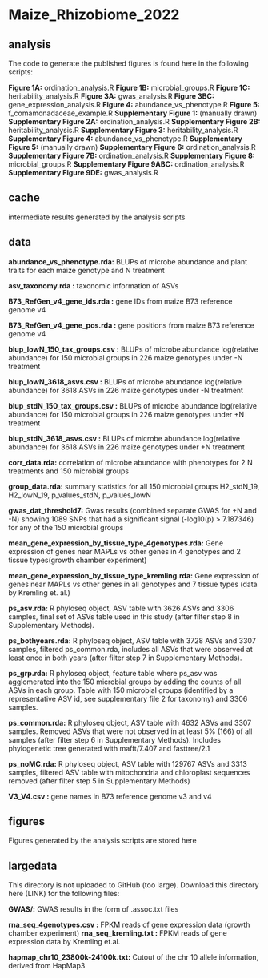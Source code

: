 # Maize_Rhizobiome_2022


## analysis

The code to generate the published figures is found here in the following scripts:

**Figure 1A:** ordination_analysis.R
**Figure 1B:** microbial_groups.R
**Figure 1C:** heritability_analysis.R
**Figure 3A:** gwas_analysis.R
**Figure 3BC:** gene_expression_analysis.R
**Figure 4:** abundance_vs_phenotype.R
**Figure 5:** f_comamonadaceae_example.R
**Supplementary Figure 1:** (manually drawn)
**Supplementary Figure 2A:** ordination_analysis.R
**Supplementary Figure 2B:** heritability_analysis.R
**Supplementary Figure 3:** heritability_analysis.R
**Supplementary Figure 4:** abundance_vs_phenotype.R
**Supplementary Figure 5:** (manually drawn)
**Supplementary Figure 6:** ordination_analysis.R
**Supplementary Figure 7B:** ordination_analysis.R
**Supplementary Figure 8:** microbial_groups.R
**Supplementary Figure 9ABC:** ordination_analysis.R
**Supplementary Figure 9DE:** gwas_analysis.R

## cache

intermediate results generated by the analysis scripts

## data

**abundance_vs_phenotype.rda:** BLUPs of microbe abundance and plant traits for each maize genotype and N treatment

**asv_taxonomy.rda :** taxonomic information of ASVs

**B73_RefGen_v4_gene_ids.rda :** gene IDs from maize B73 reference genome v4

**B73_RefGen_v4_gene_pos.rda :** gene positions from maize B73 reference genome v4

**blup_lowN_150_tax_groups.csv :** BLUPs of microbe abundance log(relative abundance) for 150 microbial groups in 226 maize genotypes under -N treatment

**blup_lowN_3618_asvs.csv :** BLUPs of microbe abundance log(relative abundance) for 3618 ASVs in 226 maize genotypes under -N treatment

**blup_stdN_150_tax_groups.csv :** BLUPs of microbe abundance log(relative abundance) for 150 microbial groups in 226 maize genotypes under +N treatment

**blup_stdN_3618_asvs.csv :** BLUPs of microbe abundance log(relative abundance) for 3618 ASVs in 226 maize genotypes under +N treatment

**corr_data.rda:** correlation of microbe abundance with phenotypes for 2 N treatments and 150 microbial groups

**group_data.rda:** summary statistics for all 150 microbial groups
	H2_stdN_19, H2_lowN_19, p_values_stdN, p_values_lowN

**gwas_dat_threshold7:** Gwas results (combined separate GWAS for +N and -N) showing 1089 SNPs that had a significant signal (-log10(p) > 7.187346) for any of the 150 microbial groups

**mean_gene_expression_by_tissue_type_4genotypes.rda:** Gene expression of genes near MAPLs vs other genes in 4 genotypes and 2 tissue types(growth chamber experiment)

**mean_gene_expression_by_tissue_type_kremling.rda:** Gene expression of genes near MAPLs vs other genes in all genotypes and 7 tissue types (data by Kremling et. al.)

**ps_asv.rda:** R phyloseq object, ASV table with 3626 ASVs and 3306 samples, final set of ASVs table used in this study (after filter step 8 in Supplementary Methods).

**ps_bothyears.rda:** R phyloseq object, ASV table with 3728 ASVs and 3307 samples, filtered ps_common.rda, includes all ASVs that were observed at least once in both years (after filter step 7 in Supplementary Methods). 

**ps_grp.rda:** R phyloseq object, feature table where ps_asv was agglomerated into the 150 microbial groups by adding the counts of all ASVs in each group. Table with 150 microbial groups (identified by a representative ASV id, see supplementary file 2 for taxonomy) and 3306 samples.

**ps_common.rda:** R phyloseq object, ASV table with 4632 ASVs and 3307 samples. Removed ASVs that were not observed in at least 5% (166) of all samples (after filter step 6 in Supplementary Methods). Includes phylogenetic tree generated with mafft/7.407 and fasttree/2.1

**ps_noMC.rda:** R phyloseq object, ASV table with 129767 ASVs and 3313 samples, filtered ASV table with mitochondria and chloroplast sequences removed (after filter step 5 in Supplementary Methods)

**V3_V4.csv :** gene names in B73 reference genome v3 and v4


## figures

Figures generated by the analysis scripts are stored here

## largedata

This directory is not uploaded to GitHub (too large).
Download this directory here (LINK) for the following files:

**GWAS/:** GWAS results in the form of .assoc.txt files

**rna_seq_4genotypes.csv :** FPKM reads of gene expression data (growth chamber experiment)
**rna_seq_kremling.txt :** FPKM reads of gene expression data by Kremling et.al.

**hapmap_chr10_23800k-24100k.txt:** Cutout of the  chr 10 allele information, derived from HapMap3





